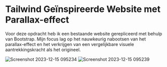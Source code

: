 # Tailwind Geïnspireerde Website met Parallax-effect
Voor deze opdracht heb ik een bestaande website gerepliceerd met behulp van Bootstrap. Mijn focus lag op het nauwkeurig nabootsen van het parallax-effect en het verkrijgen van een vergelijkbare visuele aantrekkingskracht als het origineel.

![Screenshot 2023-12-15 095234](https://github.com/aprox2105/CSS-HTML-DEEPDIVE/assets/106468130/64051f0f-9c0d-4d5e-8628-be0d2deb5fbd)
![Screenshot 2023-12-15 095239](https://github.com/aprox2105/CSS-HTML-DEEPDIVE/assets/106468130/cac65815-9aea-4c52-9d7f-0c84ce09bb03)
